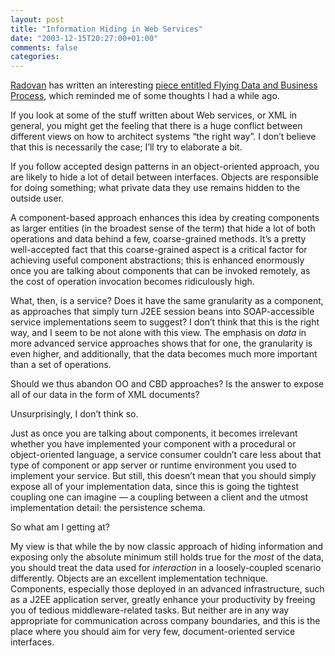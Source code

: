 ```yaml
---
layout: post
title: "Information Hiding in Web Services"
date: "2003-12-15T20:27:00+01:00"
comments: false
categories: 
---
```


<p><a href="http://radovanjanecek.net/blog/">Radovan</a> has written an interesting <a href="http://radovanjanecek.net/blog/archives/000032.html" title="Radovan Janecek: Nothing Impersonal: Flying Data and Business Process">piece entitled Flying Data and Business Process</a>, which reminded me of some thoughts I had a while ago.</p>

<p>If you look at some of the stuff written about Web services, or XML in general, you might get the feeling that there is a huge conflict between different views on how to architect systems &#8220;the right way&#8221;. I don&#8217;t believe that this is necessarily the case; I&#8217;ll try to elaborate a bit.</p>

<p>If you follow accepted design patterns in an object-oriented approach, you are likely to hide a lot of detail between interfaces. Objects are responsible for doing something; what private data they use remains hidden to the outside user.</p>

<p>A component-based approach enhances this idea by creating components as larger entities (in the broadest sense of the term) that hide a lot of both operations and data behind a few, coarse-grained methods. It&#8217;s a pretty well-accepted fact that this coarse-grained aspect is a critical factor for achieving useful component abstractions; this is enhanced enormously once you are talking about components that can be invoked remotely, as the cost of operation invocation becomes ridiculously high.</p>

<p>What, then, is a service? Does it have the same granularity as a component, as approaches that simply turn J2EE session beans into SOAP-accessible service implementations seem to suggest? I don&#8217;t think that this is the right way, and I seem to be not alone with this view. The emphasis on <em>data</em> in more advanced service approaches shows that for one, the granularity is even higher, and additionally, that the data becomes much more important than a set of operations.</p>

<p>Should we thus abandon OO and CBD approaches? Is the answer to expose all of our data in the form of XML documents?</p>

<p>Unsurprisingly, I don&#8217;t think so. </p>

<p>Just as once you are talking about components, it becomes irrelevant whether you have implemented your component with a procedural or object-oriented language, a service consumer couldn&#8217;t care less about that type of component or app server or runtime environment you used to implement your service. But still, this doesn&#8217;t mean that you should simply expose all of your implementation data, since this is going the tightest coupling one can imagine &mdash; a coupling between a client and the utmost implementation detail: the persistence schema.</p>

<p>So what am I getting at?</p>

<p>My view is that while the by now classic approach of hiding information and exposing only the absolute minimum still holds true for the <em>most</em> of the data, you should treat the data used for <em>interaction</em> in a loosely-coupled scenario differently. Objects are an excellent implementation technique. Components, especially those deployed in an advanced infrastructure, such as a J2EE application server, greatly enhance your productivity by freeing you of tedious middleware-related tasks. But neither are in any way appropriate for communication across company boundaries, and this is the place where you should aim for very few, document-oriented service interfaces.</p>


